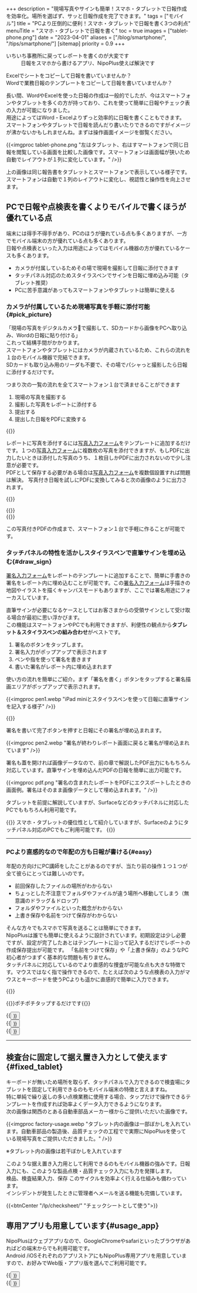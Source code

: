 +++
description = "現場写真やサインも簡単！スマホ・タブレットで日報作成を効率化。場所を選ばず、サッと日報作成を完了できます。"
tags = ["モバイル"]
title = "PCより圧倒的に便利！スマホ・タブレットで日報を書く3つの利点"
menuTitle = "スマホ・タブレットで日報を書く"
toc = true
images = ["tablet-phone.png"]
date = "2023-04-01"
aliases = ["/blog/smartphone/", "/tips/smartphone/"]
[sitemap]
  priority = 0.9
+++

<dl class="faq">
<dt>いちいち事務所に戻ってレポートを書くのが大変です</dt>
<dd>日報をスマホから書けるアプリ、NipoPlus使えば解決です</dd>
</dl>

Excelでシートをコピーして日報を書いていませんか？  
Wordで業務日報のテンプレートをコピーして日報を書いていませんか？  

長い間、WordやExcelを使った日報の作成は一般的でしたが、今はスマートフォンやタブレットを多くの方が持っており、これを使って簡単に日報やチェック表の入力が可能になりました。  
用途によってはWord・Excelよりずっと効率的に日報を書くこともできます。  
スマートフォンやタブレットで日報を読んだり書いたりできるのですがイメージが沸かないかもしれませんね。まずは操作画面イメージを御覧ください。


{{<imgproc tablet-phone.png "左はタブレット、右はすマートフォンで同じ日報を閲覧している画面を比較した画像です。スマートフォンは画面幅が狭いため自動でレイアウトが１列に変化しています。" />}}

上の画像は同じ報告書をタブレットとスマートフォンで表示している様子です。スマートフォンは自動で１列のレイアウトに変化し、視認性と操作性を向上させます。

## PCで日報や点検表を書くよりモバイルで書くほうが優れている点

端末には得手不得手があり、PCのほうが優れている点も多くありますが、一方でモバイル端末の方が優れている点も多くあります。  
日報や点検表といった入力は用途によってはモバイル機器の方が優れているケースも多くあります。


- カメラが付属しているためその場で現場を撮影して日報に添付できます
- タッチパネル対応のためスタイラスペンでサインを日報に埋め込み可能（タブレット推奨）
- PCに苦手意識があってもスマートフォンやタブレットは簡単に使える

### カメラが付属しているため現場写真を手軽に添付可能{#pick_picture}

「現場の写真をデジタルカメラ📸で撮影して、SDカードから画像をPCへ取り込み、Wordの日報に貼り付ける」  
これって結構手間がかかります。  
スマートフォンやタブレットにはカメラが内蔵されているため、これらの流れを１台のモバイル機器で完結できます。  
SDカードも取り込み用のリーダも不要で、その場でパシャっと撮影したら日報に添付するだけです。



つまり次の一覧の流れを全てスマートフォン１台で済ませることができます

1. 現場の写真を撮影する
2. 撮影した写真をレポートに添付する
4. 提出する
5. 提出した日報をPDFに変換する



{{<icatch filename="sample20"  msg="写真入力フォームを使えばスマホだけで簡単に写真付き報告書が作れちゃいます"  alice="phone">}}


レポートに写真を添付するには[写真入力フォーム](/docs/manual/initial-setting/template/binarys/#picture)をテンプレートに追加するだけです。１つの[写真入力フォーム](/docs/manual/initial-setting/template/binarys/#picture)に複数枚の写真を添付できますが、もしPDFに出力したいときは添付した写真のうち、１枚目しかPDFに出力されないので少し注意が必要です。  
PDFとして保存する必要がある場合は[写真入力フォーム](/docs/manual/initial-setting/template/binarys/#picture)を複数個設置すれば問題は解決。
写真付き日報を試しにPDFに変換してみると次の画像のように出力されます。

{{<nextArrow>}}



<div class="row">
<div class="col-6">

<div >
{{<imgproc shuzen.webp "作業前・作業後の写真が１枚の報告書にきれいに収まっています" />}}
</div>

</div>
<div class="col-10">



<div>
{{<imgproc shuzen_landscape.webp "作業現場写真日報を横向きでPDF出力すると写真がより大きく出力されます。" />}}
</div>

</div>
</div>

この写真付きPDFの作成まで、スマートフォン１台で手軽に作ることが可能です。



### タッチパネルの特性を活かしスタイラスペンで直筆サインを埋め込む{#draw_sign}

[署名入力フォーム](/docs/manual/initial-setting/template/binarys/#sign)をレポートのテンプレートに追加することで、簡単に手書きの署名をレポート内に埋め込むことが可能です。この[署名入力フォーム](/docs/manual/initial-setting/template/binarys/#sign)は手描きの地図やイラストを描くキャンバスモードもありますが、ここでは署名用途にフォーカスしています。

直筆サインが必要になるケースとしてはお客さまからの受領サインとして受け取る場合が最初に思い浮かびます。  
この機能はスマートフォンやPCでも利用できますが、利便性の観点から**タブレット＆スタイラスペンの組み合わせ**がベストです。



1. 署名のボタンをタップします。
2. 署名入力がポップアップで表示されます
3. ペンや指を使って署名を書きます
4. 書いた署名がレポート内に埋め込まれます


使い方の流れを簡単にご紹介。まず「署名を書く」ボタンをタップすると署名描画エリアがポップアップで表示されます。



{{<imgproc pen1.webp "iPad miniとスタイラスペンを使って日報に直筆サインを記入する様子" />}}

{{<nextArrow>}}



署名を書いて完了ボタンを押すと日報にその署名が埋め込まれます。

{{<imgproc pen2.webp "署名が終わりレポート画面に戻ると署名が埋め込まれています" />}}

署名も蓋を開ければ画像データなので、前の章で解説したPDF出力にももちろん対応しています。直筆サインを埋め込んだPDFの日報を簡単に出力可能です。

{{<imgproc pdf.png "署名の含まれたレポートをPDFにエクスポートしたときの画面例。署名はそのまま画像データとして埋め込まれます。" />}}


タブレットを前提に解説していますが、Surfaceなどのタッチパネルに対応したPCでももちろん利用可能です。



{{<info>}}
スマホ・タブレットの優位性として紹介していますが、Surfaceのようにタッチパネル対応のPCでもご利用可能です。
{{</info>}}


---



### PCより直感的なので年配の方も日報が書ける{#easy}

年配の方向けにPC講師をしたことがあるのですが、当たり前の操作１つ１つが全て彼らにとっては難しいのです。

- 前回保存したファイルの場所がわからない
- ちょっとした不注意でフォルダやファイルが違う場所へ移動してしまう（無意識のドラッグ＆ドロップ）
- フォルダやファイルといった概念がわからない
- 上書き保存や名前をつけて保存がわからない

そんな方々でもスマホで写真を送ることは簡単にできます。  
NipoPlusは誰でも簡単に使えるように設計されています。初期設定は少し必要ですが、設定が完了したあとはテンプレートに沿って記入するだけでレポートの作成保存提出が可能です。
「名前をつけて保存」や「上書き保存」のようなPC初心者がつまずく基本的な問題も有りません。  
タッチパネルに対応しているのでより直感的な捜査が可能な点も大きな特徴です。マウスではなく指で操作できるので、たとえば次のような点検表の入力がマウスとキーボードを使うPCよりも遥かに直感的で簡単に入力できます。

{{<icatch filename="touch" msg="タップやスワイプなどスマートフォンに適した操作性を生かして日報を書きましょう"  alice="here">}}

{{<alice pos="right" icon="tablet">}}ポチポチタップするだけです{{</alice>}}


<div class="row justify-content-center">
<div class="col-sm-16 col-md-5">{{<button "/docs/manual/initial-setting/template/digital/#slider" "スライダ入力">}}</div>
<div class="col-sm-16 col-md-6">{{<button "/docs/manual/initial-setting/template/digital/#rate" "レート入力">}}</div>
<div class="col-sm-16 col-md-5">{{<button "/docs/manual/initial-setting/template/selects/#plain" "選択入力">}}</div>
</div>


---

## 検査台に固定して据え置き入力として使えます{#fixed_tablet}



キーボードが無いため場所を取らず、タッチパネルで入力できるので検査場にタブレットを固定して利用できるのもモバイル端末の特徴と言えますね。  
特に単純で繰り返しの多い点検業務に使用する場合、タップだけで操作できるテンプレートを作成すれば効率よくデータ入力できるようになります。  
次の画像は関西のとある自動車部品メーカー様からご提供いただいた画像です。

{{<imgproc factory-usage.webp "タブレット内の画像は一部ぼかしを入れています。自動車部品の製造後、品質チェックの工程でで実際にNipoPlusを使っている現場写真をご提供いただきました。" />}}

※タブレット内の画像は若干ぼかしを入れています  

このような据え置き入力用として利用できるのもモバイル機器の強みです。日報入力にも、このような製品点検・品質チェック入力にも力を発揮します。  
検品、検査結果入力、保存 このサイクルを効率よく行える仕組みも備わっています。  
インシデントが発生したときに管理者へメールを送る機能も完備しています。


{{<btnCenter "/lp/checksheet/" "チェックシートとして使う">}}

## 専用アプリも用意しています{#usage_app}

NipoPlusはウェブアプリなので、GoogleChromeやsafariといったブラウザがあればどの端末からでも利用可能です。  
Android /iOSそれぞれのアプリストアにもNipoPlus専用アプリを用意していますので、お好みでWeb版・アプリ版を選んでご利用可能です。  



<div class="row justify-content-center">
<div class="col-sm-16 col-md-8">{{<button "/docs/system/mobile-install/#android" "Androidで使う">}}</div>
<div class="col-sm-16 col-md-8">{{<button "/docs/system/mobile-install/#ios" "iPhone/iPadで使う">}}</div>
</div>

